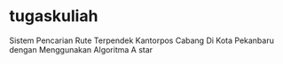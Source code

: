 # tugaskuliah
Sistem Pencarian Rute Terpendek Kantorpos Cabang Di Kota Pekanbaru dengan Menggunakan Algoritma A star
